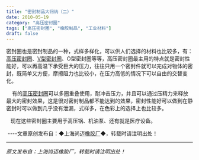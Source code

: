 ```yaml
---
title: "密封制品大归纳（二）"
date: 2010-05-19
category: "高压密封圈"
tags: ["高压密封圈", "橡胶制品", "工业材料"]
draft: false
---
```


密封圈也是密封制品的一种，式样多样化，可以供人们选择的材料也比较多，有：[高压密封圈](http://www.smpolymer.com/gaoyamifengquan/)、[V型密封圈](http://www.smpolymer.com/)、O型密封圈等等，高压密封圈最主用的特点就是密封性能好，可以再高温下承受巨大的压力，往往只用一个密封件就可以完成对物体的密封，既简单又方便，摩擦阻力也比较小，在压力高低的情况下可以自由的交替变化。

    有的[高压密封圈](http://www.smpolymer.com/gaoyamifengquan/)可以多圈重叠使用，耐冲击压力，并且可以通过压精力来释放最大的密封效果，这是很对密封制品都不能达到的效果，密封性能好可以做到在静密封时可以做到几乎没有泄漏，式样多，在色彩上的选择上也比较多。

   现在这些密封圈主要用于高压锅、机油泵、还有就是医疗设备。

 ----文章原创发布自：◆上海尚迈[橡胶厂](http://www.smpolymer.com/)◆，转载时请注明出处！

---

*原文发布自：上海尚迈橡胶厂，转载时请注明出处！*
